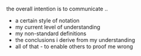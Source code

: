
the overall intention is to communicate ..
- a certain style of notation
- my current level of understanding
- my non-standard definitions
- the conclusions i derive from my understanding
- all of that - to enable others to proof me wrong
